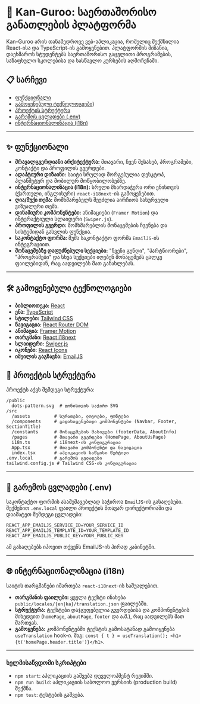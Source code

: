 # 🦘 Kan-Guroo: საერთაშორისო განათლების პლატფორმა

Kan-Guroo არის თანამედროვე ვებ-აპლიკაცია, რომელიც შექმნილია React-ისა და TypeScript-ის გამოყენებით. პლატფორმის მიზანია, დაეხმაროს სტუდენტებს საერთაშორისო გაცვლითი პროგრამების, საზაფხულო სკოლებისა და სასწავლო კურსების აღმოჩენაში.

## 📋 სარჩევი

* [ფუნქციონალი](#-ფუნქციონალი)
* [გამოყენებული ტექნოლოგიები](#-გამოყენებული-ტექნოლოგიები))
* [პროექტის სტრუქტურა](#-პროექტის-სტრუქტურა)
* [გარემოს ცვლადები (.env)](#-გარემოს-ცვლადები-env)
* [ინტერნაციონალიზაცია (i18n)](#-ინტერნაციონალიზაცია-i18n)

---

## ✨ ფუნქციონალი

* **მრავალგვერდიანი არქიტექტურა:** მთავარი, ჩვენ შესახებ, პროგრამები, კონტაქტი და პროფილის გვერდები.
* **ადაპტიური დიზაინი:** საიტი სრულად მორგებულია დესკტოპ, პლანშეტურ და მობილურ მოწყობილობებზე.
* **ინტერნაციონალიზაცია (i18n):** სრული მხარდაჭერა ორი ენისთვის (ქართული, ინგლისური) `react-i18next`-ის გამოყენებით.
* **ღია/მუქი თემა:** მომხმარებელს შეუძლია აირჩიოს სასურველი ვიზუალური თემა.
* **დინამიური კომპონენტები:** ანიმაციები (`Framer Motion`) და ინტერაქტიული სლაიდერი (`Swiper.js`).
* **პროფილის გვერდი:** მომხმარებლის მონაცემების ჩვენება და სისტემიდან გასვლის ფუნქცია.
* **საკონტაქტო ფორმა:** მუშა საკონტაქტო ფორმა `EmailJS`-ის ინტეგრაციით.
* **მონაცემებზე დაფუძნებული სექციები:** "ჩვენი გუნდი", "პარტნიორები", "პროგრამები" და სხვა სექციები იღებენ მონაცემებს ცალკე ფაილებიდან, რაც აადვილებს მათ განახლებას.

---

## 🛠️ გამოყენებული ტექნოლოგიები

* **ბიბლიოთეკა:** [React](https://reactjs.org/)
* **ენა:** [TypeScript](https://www.typescriptlang.org/)
* **სტილები:** [Tailwind CSS](https://tailwindcss.com/)
* **ნავიგაცია:** [React Router DOM](https://reactrouter.com/)
* **ანიმაცია:** [Framer Motion](https://www.framer.com/motion/)
* **თარგმანი:** [React i18next](https://react.i18next.com/)
* **სლაიდერი:** [Swiper.js](https://swiperjs.com/)
* **იკონები:** [React Icons](https://react-icons.github.io/react-icons/)
* **იმეილის გაგზავნა:** [EmailJS](https://www.emailjs.com/)


## 📁 პროექტის სტრუქტურა

პროექტს აქვს შემდეგი სტრუქტურა:

```
/public
  dots-pattern.svg  # ფონისთვის საჭირო SVG
/src
  /assets         # სურათები, ლოგოები, ფონტები
  /components     # გადასაყენებადი კომპონენტები (Navbar, Footer, SectionTitle)
  /constants      # მონაცემების მასივები (footerData, AboutInfo)
  /pages          # მთავარი გვერდები (HomePage, AboutUsPage)
  i18n.ts         # i18next-ის კონფიგურაცია
  App.tsx         # მთავარი კომპონენტი და ნავიგაცია
  index.tsx       # აპლიკაციის საწყისი წერტილი
.env.local        # გარემოს ცვლადები
tailwind.config.js # Tailwind CSS-ის კონფიგურაცია
```

---

## 🔑 გარემოს ცვლადები (.env)

საკონტაქტო ფორმის ასამუშავებლად საჭიროა `EmailJS`-ის გასაღებები. შექმენით `.env.local` ფაილი პროექტის მთავარ დირექტორიაში და დაამატეთ შემდეგი ცვლადები:

```env
REACT_APP_EMAILJS_SERVICE_ID=YOUR_SERVICE_ID
REACT_APP_EMAILJS_TEMPLATE_ID=YOUR_TEMPLATE_ID
REACT_APP_EMAILJS_PUBLIC_KEY=YOUR_PUBLIC_KEY
```
ამ გასაღებებს იპოვით თქვენს EmailJS-ის პირად კაბინეტში.

---

## 🌐 ინტერნაციონალიზაცია (i18n)

საიტის თარგმანები იმართება `react-i18next`-ის საშუალებით.
* **თარგმანის ფაილები:** ყველა ტექსტი ინახება `public/locales/{en|ka}/translation.json` ფაილებში.
* **სტრუქტურა:** ტექსტები დაჯგუფებულია გვერდებისა და კომპონენტების მიხედვით (`homePage`, `aboutPage`, `footer` და ა.შ.), რაც აადვილებს მათ მართვას.
* **გამოყენება:** კომპონენტებში ტექსტის გამოსატანად გამოიყენება `useTranslation` hook-ი. მაგ: `const { t } = useTranslation(); <h1>{t('homePage.header.title')}</h1>`.

---

### ხელმისაწვდომი სკრიპტები

* `npm start`: აპლიკაციის გაშვება დეველოპმენტ რეჟიმში.
* `npm run build`: აპლიკაციის საბოლოო ვერსიის (production build) შექმნა.
* `npm test`: ტესტების გაშვება.
